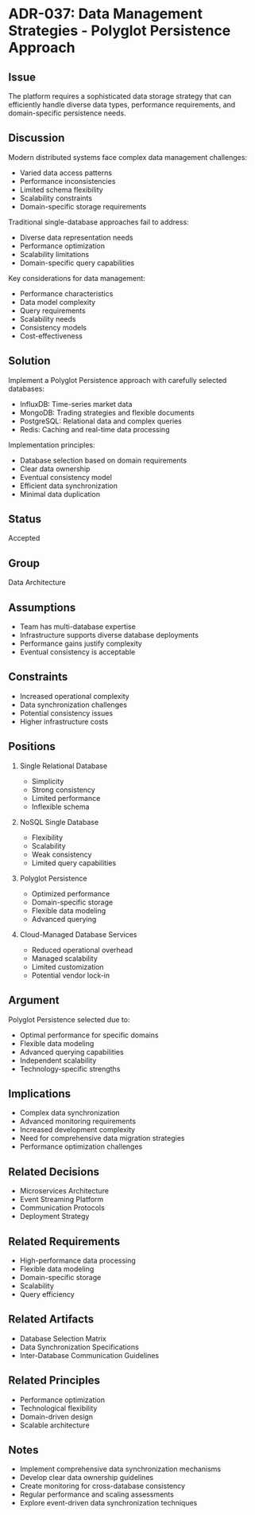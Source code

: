 # ADR-037: Data Management Strategies - Polyglot Persistence Approach

## Issue

The platform requires a sophisticated data storage strategy that can efficiently handle diverse data types, performance requirements, and domain-specific persistence needs.

## Discussion

Modern distributed systems face complex data management challenges:

- Varied data access patterns
- Performance inconsistencies
- Limited schema flexibility
- Scalability constraints
- Domain-specific storage requirements

Traditional single-database approaches fail to address:

- Diverse data representation needs
- Performance optimization
- Scalability limitations
- Domain-specific query capabilities

Key considerations for data management:

- Performance characteristics
- Data model complexity
- Query requirements
- Scalability needs
- Consistency models
- Cost-effectiveness

## Solution

Implement a Polyglot Persistence approach with carefully selected databases:

- InfluxDB: Time-series market data
- MongoDB: Trading strategies and flexible documents
- PostgreSQL: Relational data and complex queries
- Redis: Caching and real-time data processing

Implementation principles:

- Database selection based on domain requirements
- Clear data ownership
- Eventual consistency model
- Efficient data synchronization
- Minimal data duplication

## Status

Accepted

## Group

Data Architecture

## Assumptions

- Team has multi-database expertise
- Infrastructure supports diverse database deployments
- Performance gains justify complexity
- Eventual consistency is acceptable

## Constraints

- Increased operational complexity
- Data synchronization challenges
- Potential consistency issues
- Higher infrastructure costs

## Positions

1. Single Relational Database

   - Simplicity
   - Strong consistency
   - Limited performance
   - Inflexible schema

2. NoSQL Single Database

   - Flexibility
   - Scalability
   - Weak consistency
   - Limited query capabilities

3. Polyglot Persistence

   - Optimized performance
   - Domain-specific storage
   - Flexible data modeling
   - Advanced querying

4. Cloud-Managed Database Services

   - Reduced operational overhead
   - Managed scalability
   - Limited customization
   - Potential vendor lock-in

## Argument

Polyglot Persistence selected due to:

- Optimal performance for specific domains
- Flexible data modeling
- Advanced querying capabilities
- Independent scalability
- Technology-specific strengths

## Implications

- Complex data synchronization
- Advanced monitoring requirements
- Increased development complexity
- Need for comprehensive data migration strategies
- Performance optimization challenges

## Related Decisions

- Microservices Architecture
- Event Streaming Platform
- Communication Protocols
- Deployment Strategy

## Related Requirements

- High-performance data processing
- Flexible data modeling
- Domain-specific storage
- Scalability
- Query efficiency

## Related Artifacts

- Database Selection Matrix
- Data Synchronization Specifications
- Inter-Database Communication Guidelines

## Related Principles

- Performance optimization
- Technological flexibility
- Domain-driven design
- Scalable architecture

## Notes

- Implement comprehensive data synchronization mechanisms
- Develop clear data ownership guidelines
- Create monitoring for cross-database consistency
- Regular performance and scaling assessments
- Explore event-driven data synchronization techniques
